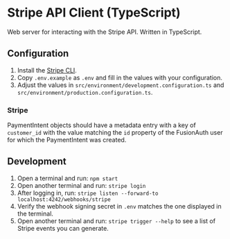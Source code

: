 # Stripe API Client (TypeScript)

Web server for interacting with the Stripe API. Written in TypeScript.

## Configuration

1. Install the [Stripe CLI](https://stripe.com/docs/stripe-cli).
2. Copy `.env.example` as `.env` and fill in the values with your configuration.
3. Adjust the values in
   `src/environment/development.configuration.ts` and
   `src/environment/production.configuration.ts`.

### Stripe

PaymentIntent objects should have a metadata entry with a key of `customer_id` with the value matching the `id` property of the FusionAuth user for which the PaymentIntent was created.

## Development

1. Open a terminal and run: `npm start`
2. Open another terminal and run: `stripe login`
3. After logging in, run: `stripe listen --forward-to localhost:4242/webhooks/stripe`
4. Verify the webhook signing secret in `.env` matches the one displayed in the terminal.
5. Open another terminal and run: `stripe trigger --help` to see a list of
   Stripe events you can generate.
